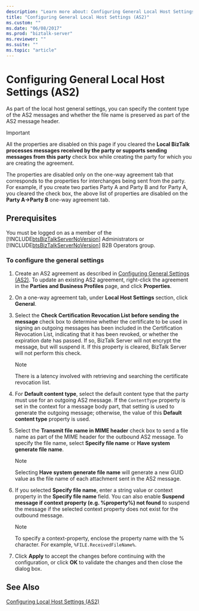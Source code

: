 ```yaml
---
description: "Learn more about: Configuring General Local Host Settings (AS2)"
title: "Configuring General Local Host Settings (AS2)"
ms.custom: ""
ms.date: "06/08/2017"
ms.prod: "biztalk-server"
ms.reviewer: ""
ms.suite: ""
ms.topic: "article"
---
```

# Configuring General Local Host Settings (AS2)
As part of the local host general settings, you can specify the content type of the AS2 messages and whether the file name is preserved as part of the AS2 message header.  
  
> [!IMPORTANT]
>  All the properties are disabled on this page if you cleared the **Local BizTalk processes messages received by the party or supports sending messages from this party** check box while creating the party for which you are creating the agreement.  
>   
>  The properties are disabled only on the one-way agreement tab that corresponds to the properties for interchanges being sent from the party. For example, if you create two parties Party A and Party B and for Party A, you cleared the check box, the above list of properties are disabled on the **Party A->Party B** one-way agreement tab.  
  
## Prerequisites  
 You must be logged on as a member of the [!INCLUDE[btsBizTalkServerNoVersion](../includes/btsbiztalkservernoversion-md.md)] Administrators or [!INCLUDE[btsBizTalkServerNoVersion](../includes/btsbiztalkservernoversion-md.md)] B2B Operators group.  
  
### To configure the general settings  
  
1.  Create an AS2 agreement as described in [Configuring General Settings (AS2)](../core/configuring-general-settings-as2.md). To update an existing AS2 agreement, right-click the agreement in the **Parties and Business Profiles** page, and click **Properties**.  
  
2.  On a one-way agreement tab, under **Local Host Settings** section, click **General**.  
  
3.  Select the **Check Certification Revocation List before sending the message** check box to determine whether the certificate to be used in signing an outgoing messages has been included in the Certification Revocation List, indicating that it has been revoked, or whether the expiration date has passed. If so, BizTalk Server will not encrypt the message, but will suspend it. If this property is cleared, BizTalk Server will not perform this check.  
  
    > [!NOTE]
    >  There is a latency involved with retrieving and searching the certificate revocation list.  
  
4.  For **Default content type**, select the default content type that the party must use for an outgoing AS2 message. If the `ContentType` property is set in the context for a message body part, that setting is used to generate the outgoing message; otherwise, the value of this **Default content type** property is used.  
  
5.  Select the **Transmit file name in MIME header** check box to send a file name as part of the MIME header for the outbound AS2 message. To specify the file name, select **Specify file name** or **Have system generate file name**.  
  
    > [!NOTE]
    >  Selecting **Have system generate file name** will generate a new GUID value as the file name of each attachment sent in the AS2 message.  
  
6.  If you selected **Specify file name**, enter a string value or context property in the **Specify file name** field. You can also enable **Suspend message if context property (e.g. %property%) not found** to suspend the message if the selected context property does not exist for the outbound message.  
  
    > [!NOTE]
    >  To specify a context-property, enclose the property name with the % character. For example, `%FILE.ReceivedFileName%`.  
  
7.  Click **Apply** to accept the changes before continuing with the configuration, or click **OK** to validate the changes and then close the dialog box.  
  
## See Also  
 [Configuring Local Host Settings (AS2)](../core/configuring-local-host-settings-as2.md)
